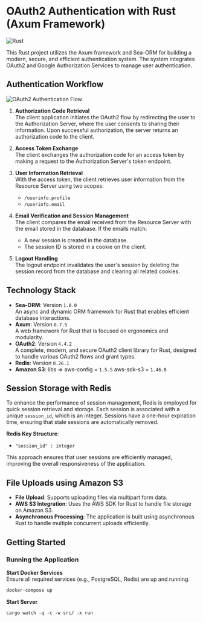 # OAuth2 Authentication with Rust (Axum Framework)

![Rust](https://img.shields.io/badge/language-Rust-orange.svg)

This Rust project utilizes the Axum framework and Sea-ORM for building a modern, secure, and efficient authentication system. The system integrates OAuth2 and Google Authorization Services to manage user authentication.

## Authentication Workflow

![OAuth2 Authentication Flow](https://github.com/user-attachments/assets/a4867e71-6286-493f-9f22-c351dab76a1f)

1. **Authorization Code Retrieval**  
   The client application initiates the OAuth2 flow by redirecting the user to the Authorization Server, where the user consents to sharing their information. Upon successful authorization, the server returns an authorization code to the client.

2. **Access Token Exchange**  
   The client exchanges the authorization code for an access token by making a request to the Authorization Server's token endpoint.

3. **User Information Retrieval**  
   With the access token, the client retrieves user information from the Resource Server using two scopes:
   - `/userinfo.profile`
   - `/userinfo.email`

4. **Email Verification and Session Management**  
   The client compares the email received from the Resource Server with the email stored in the database. If the emails match:
   - A new session is created in the database.
   - The session ID is stored in a cookie on the client.

5. **Logout Handling**  
   The logout endpoint invalidates the user's session by deleting the session record from the database and clearing all related cookies.

## Technology Stack

- **Sea-ORM**: Version `1.0.0`  
   An async and dynamic ORM framework for Rust that enables efficient database interactions.
- **Axum**: Version `0.7.5`  
   A web framework for Rust that is focused on ergonomics and modularity.
- **OAuth2**: Version `4.4.2`  
   A complete, modern, and secure OAuth2 client library for Rust, designed to handle various OAuth2 flows and grant types.
- **Redis**: Version `0.26.1`  
- **Amazon S3**: libs => aws-config = `1.5.5` aws-sdk-s3 = `1.46.0`
  
## Session Storage with Redis

To enhance the performance of session management, Redis is employed for quick session retrieval and storage. Each session is associated with a unique `session_id`, which is an integer. Sessions have a one-hour expiration time, ensuring that stale sessions are automatically removed.

**Redis Key Structure**:
- `"session_id" : integer`

This approach ensures that user sessions are efficiently managed, improving the overall responsiveness of the application.

## File Uploads using Amazon S3

- **File Upload**: Supports uploading files via multipart form data.
- **AWS S3 Integration**: Uses the AWS SDK for Rust to handle file storage on Amazon S3.
- **Asynchronous Processing**: The application is built using asynchronous Rust to handle multiple concurrent uploads efficiently.

## Getting Started

### Running the Application

**Start Docker Services**  
Ensure all required services (e.g., PostgreSQL, Redis) are up and running.
```bash
docker-compose up
```
**Start Server**
```
cargo watch -q -c -w src/ -x run
```
